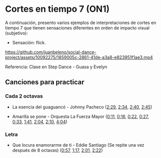 # Cortes en tiempo 7 (ON1)

A continuación, presento varios ejemplos de interpretaciones de cortes en tiempo 7 que tienen sensaciones diferentes en orden de impacto visual (subjetivo):

- Sensación: flick.

https://github.com/juanbeleno/social-dance-project/assets/10092275/1859005c-2861-41de-a3a8-e823951f1ae3.mp4

Referencia: Clase en Step Dance - Guasa y Evelyn

## Canciones para practicar

### Cada 2 octavas

- La esencia del guaguancó - Johnny Pacheco ([2:29](https://youtu.be/G_cQrxL3v88?si=HmlpgTfFJT9pJJ0a&t=149), [2:34](https://youtu.be/G_cQrxL3v88?si=U9YOsi8QUUgfoT3g&t=154), [2:40](https://youtu.be/G_cQrxL3v88?si=RJfoK5E2tOuhFKFs&t=160), [2:45](https://youtu.be/G_cQrxL3v88?si=G5UkLoGZzyTBm9wU&t=165))

- Amarilla se pone - Orquesta La Fuerza Mayor ([0:11](https://youtu.be/tEFbdoS7SGg?si=VIhEPJN5Uz7gQ2U-&t=11), [0:16](https://youtu.be/tEFbdoS7SGg?si=d10BE23rjaoFVKBQ&t=16), [0:22](https://youtu.be/tEFbdoS7SGg?si=kaqGn6YBcynPTywy&t=22), [0:27](https://youtu.be/tEFbdoS7SGg?si=Jo_elqz6O6os4asO&t=27), [0:33](https://youtu.be/tEFbdoS7SGg?si=lpDaUZNG_fSVCyOE&t=33), [1:41](https://youtu.be/tEFbdoS7SGg?si=kjLAQT0oMLqt2GNA&t=101), [2:04](https://youtu.be/tEFbdoS7SGg?si=rZYHHY5HQoxTnjbh&t=124), [2:10](https://youtu.be/tEFbdoS7SGg?si=KnAE8_4BhRmAPy7B&t=130), [4:04](https://youtu.be/tEFbdoS7SGg?si=TkkOnk3ionvQG3Qj&t=244))

### Letra

- Que locura enamorarme de ti - Eddie Santiago (Se repite una vez después de 8 octavas) ([0:57](https://youtu.be/SqK_zXX-9k0?si=aCiUuPjRS4r2aFxJ&t=57), [1:17](https://youtu.be/SqK_zXX-9k0?si=bG1B0PIeKL6cjqkK&t=77), [2:01](https://youtu.be/SqK_zXX-9k0?si=fJcF-pjh0avb1AmW&t=121), [2:22](https://youtu.be/SqK_zXX-9k0?si=7_7nmBsiT_tYVQQG&t=142))
